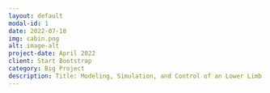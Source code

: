 ```yaml
---
layout: default
modal-id: 1
date: 2022-07-18
img: cabin.png
alt: image-alt
project-date: April 2022
client: Start Bootstrap
category: Big Project
description: Title: Modeling, Simulation, and Control of an Lower Limb Exoskeleton for Human Walking Augmentation <br><br> - Developed a human locomotion model based on multibody dynamics in Simulink/Simscape, which resulted a natural walking motion and provide a simulation framework for human-exoskeleton interaction. <br> - Designed a force control method with a Human Joint Torque Estimator and Exoskeleton Transparency Controller for active walking assistance, which shown the effective augmentation in the simulation.
---
```

